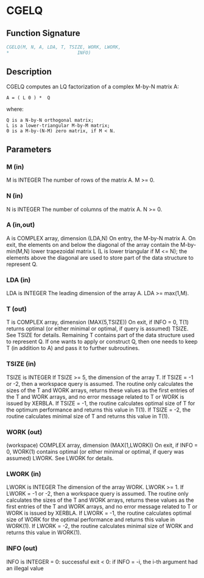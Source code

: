 # CGELQ

## Function Signature

```fortran
CGELQ(M, N, A, LDA, T, TSIZE, WORK, LWORK,
*                         INFO)
```

## Description


 CGELQ computes an LQ factorization of a complex M-by-N matrix A:

    A = ( L 0 ) *  Q

 where:

    Q is a N-by-N orthogonal matrix;
    L is a lower-triangular M-by-M matrix;
    0 is a M-by-(N-M) zero matrix, if M < N.


## Parameters

### M (in)

M is INTEGER The number of rows of the matrix A. M >= 0.

### N (in)

N is INTEGER The number of columns of the matrix A. N >= 0.

### A (in,out)

A is COMPLEX array, dimension (LDA,N) On entry, the M-by-N matrix A. On exit, the elements on and below the diagonal of the array contain the M-by-min(M,N) lower trapezoidal matrix L (L is lower triangular if M <= N); the elements above the diagonal are used to store part of the data structure to represent Q.

### LDA (in)

LDA is INTEGER The leading dimension of the array A. LDA >= max(1,M).

### T (out)

T is COMPLEX array, dimension (MAX(5,TSIZE)) On exit, if INFO = 0, T(1) returns optimal (or either minimal or optimal, if query is assumed) TSIZE. See TSIZE for details. Remaining T contains part of the data structure used to represent Q. If one wants to apply or construct Q, then one needs to keep T (in addition to A) and pass it to further subroutines.

### TSIZE (in)

TSIZE is INTEGER If TSIZE >= 5, the dimension of the array T. If TSIZE = -1 or -2, then a workspace query is assumed. The routine only calculates the sizes of the T and WORK arrays, returns these values as the first entries of the T and WORK arrays, and no error message related to T or WORK is issued by XERBLA. If TSIZE = -1, the routine calculates optimal size of T for the optimum performance and returns this value in T(1). If TSIZE = -2, the routine calculates minimal size of T and returns this value in T(1).

### WORK (out)

(workspace) COMPLEX array, dimension (MAX(1,LWORK)) On exit, if INFO = 0, WORK(1) contains optimal (or either minimal or optimal, if query was assumed) LWORK. See LWORK for details.

### LWORK (in)

LWORK is INTEGER The dimension of the array WORK. LWORK >= 1. If LWORK = -1 or -2, then a workspace query is assumed. The routine only calculates the sizes of the T and WORK arrays, returns these values as the first entries of the T and WORK arrays, and no error message related to T or WORK is issued by XERBLA. If LWORK = -1, the routine calculates optimal size of WORK for the optimal performance and returns this value in WORK(1). If LWORK = -2, the routine calculates minimal size of WORK and returns this value in WORK(1).

### INFO (out)

INFO is INTEGER = 0: successful exit < 0: if INFO = -i, the i-th argument had an illegal value

